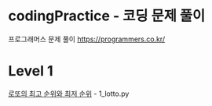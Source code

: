 # codingPractice - 코딩 문제 풀이
프로그래머스 문제 풀이
https://programmers.co.kr/

# Level 1 
[로또의 최고 순위와 최저 순위](http://www.naver.com/) - 1_lotto.py
